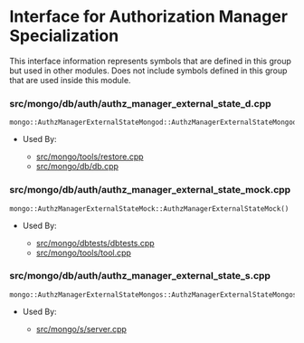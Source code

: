 
# Interface for Authorization Manager Specialization
This interface information represents symbols that are defined in this group but used in other modules.  Does not include symbols defined in this group that are used inside this module.

### src/mongo/db/auth/authz\_manager\_external\_state\_d.cpp

<div></div>

    mongo::AuthzManagerExternalStateMongod::AuthzManagerExternalStateMongod()

- Used By:

    - [src/mongo/tools/restore.cpp](../../../../tools/tools)
    - [src/mongo/db/db.cpp](../../../../process\_management/mongos\_and\_mongod\_mains)

### src/mongo/db/auth/authz\_manager\_external\_state\_mock.cpp

<div></div>

    mongo::AuthzManagerExternalStateMock::AuthzManagerExternalStateMock()

- Used By:

    - [src/mongo/dbtests/dbtests.cpp](../../../../tests/unit\_tests)
    - [src/mongo/tools/tool.cpp](../../../../tools/tools)

### src/mongo/db/auth/authz\_manager\_external\_state\_s.cpp

<div></div>

    mongo::AuthzManagerExternalStateMongos::AuthzManagerExternalStateMongos()

- Used By:

    - [src/mongo/s/server.cpp](../../../../process\_management/mongos\_and\_mongod\_mains)
